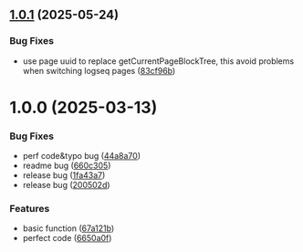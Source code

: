 ## [1.0.1](https://github.com/mlhiter/logseq-update-property-mini/compare/v1.0.0...v1.0.1) (2025-05-24)


### Bug Fixes

* use page uuid to replace getCurrentPageBlockTree, this avoid problems when switching logseq pages ([83cf96b](https://github.com/mlhiter/logseq-update-property-mini/commit/83cf96bf510b96b76211f29e2cd163842fdfc650))

# 1.0.0 (2025-03-13)


### Bug Fixes

* perf code&typo bug ([44a8a70](https://github.com/mlhiter/logseq-update-property-mini/commit/44a8a702bf1c71c4f1039c6009d899fa09193e33))
* readme bug ([660c305](https://github.com/mlhiter/logseq-update-property-mini/commit/660c3058a0fe5fe4eef7eb751c69f2716e0775c0))
* release bug ([1fa43a7](https://github.com/mlhiter/logseq-update-property-mini/commit/1fa43a740f392b2a074657060efc1843557bf3ce))
* release bug ([200502d](https://github.com/mlhiter/logseq-update-property-mini/commit/200502d7c9478bd373b6e9a4fcf1100357f99e16))


### Features

* basic function ([67a121b](https://github.com/mlhiter/logseq-update-property-mini/commit/67a121b536c5b9351f4f0f14a5824609d18ae873))
* perfect code ([6650a0f](https://github.com/mlhiter/logseq-update-property-mini/commit/6650a0f0804b4701ab53020bf3def6c9a92ebe15))
